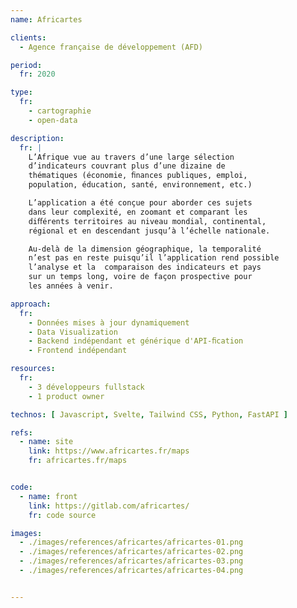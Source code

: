 ```yaml
---
name: Africartes

clients: 
  - Agence française de développement (AFD)

period: 
  fr: 2020

type:
  fr:
    - cartographie 
    - open-data

description:
  fr: |
    L’Afrique vue au travers d’une large sélection 
    d’indicateurs couvrant plus d’une dizaine de 
    thématiques (économie, ﬁnances publiques, emploi, 
    population, éducation, santé, environnement, etc.)

    L’application a été conçue pour aborder ces sujets 
    dans leur complexité, en zoomant et comparant les 
    diﬀérents territoires au niveau mondial, continental, 
    régional et en descendant jusqu’à l’échelle nationale. 

    Au-delà de la dimension géographique, la temporalité 
    n’est pas en reste puisqu’il l’application rend possible 
    l’analyse et la  comparaison des indicateurs et pays 
    sur un temps long, voire de façon prospective pour 
    les années à venir.

approach:
  fr: 
    - Données mises à jour dynamiquement 
    - Data Visualization
    - Backend indépendant et générique d'API-ﬁcation 
    - Frontend indépendant

resources:
  fr: 
    - 3 développeurs fullstack 
    - 1 product owner

technos: [ Javascript, Svelte, Tailwind CSS, Python, FastAPI ]

refs:
  - name: site
    link: https://www.africartes.fr/maps
    fr: africartes.fr/maps


code:
  - name: front
    link: https://gitlab.com/africartes/
    fr: code source

images:
  - ./images/references/africartes/africartes-01.png
  - ./images/references/africartes/africartes-02.png
  - ./images/references/africartes/africartes-03.png
  - ./images/references/africartes/africartes-04.png


---
```

